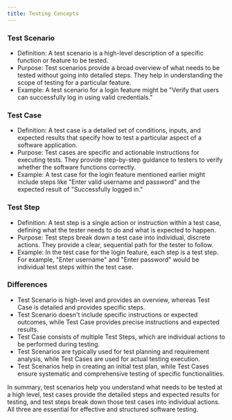 ```yaml
---
title: Testing Concepts
---
```


### Test Scenario
   - Definition: A test scenario is a high-level description of a specific function or feature to be tested.
   - Purpose: Test scenarios provide a broad overview of what needs to be tested without going into detailed steps. They help in understanding the scope of testing for a particular feature.
   - Example: A test scenario for a login feature might be "Verify that users can successfully log in using valid credentials."

### Test Case
   - Definition: A test case is a detailed set of conditions, inputs, and expected results that specify how to test a particular aspect of a software application.
   - Purpose: Test cases are specific and actionable instructions for executing tests. They provide step-by-step guidance to testers to verify whether the software functions correctly.
   - Example: A test case for the login feature mentioned earlier might include steps like "Enter valid username and password" and the expected result of "Successfully logged in."

### Test Step
   - Definition: A test step is a single action or instruction within a test case, defining what the tester needs to do and what is expected to happen.
   - Purpose: Test steps break down a test case into individual, discrete actions. They provide a clear, sequential path for the tester to follow.
   - Example: In the test case for the login feature, each step is a test step. For example, "Enter username" and "Enter password" would be individual test steps within the test case.

### Differences
- Test Scenario is high-level and provides an overview, whereas Test Case is detailed and provides specific steps.
- Test Scenario doesn't include specific instructions or expected outcomes, while Test Case provides precise instructions and expected results.
- Test Case consists of multiple Test Steps, which are individual actions to be performed during testing.
- Test Scenarios are typically used for test planning and requirement analysis, while Test Cases are used for actual testing execution.
- Test Scenarios help in creating an initial test plan, while Test Cases ensure systematic and comprehensive testing of specific functionalities.

In summary, test scenarios help you understand what needs to be tested at a high level, test cases provide the detailed steps and expected results for testing, and test steps break down those test cases into individual actions. All three are essential for effective and structured software testing.
